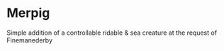 # Merpig
Simple addition of a controllable ridable &amp; sea creature at the request of Finemanederby 
